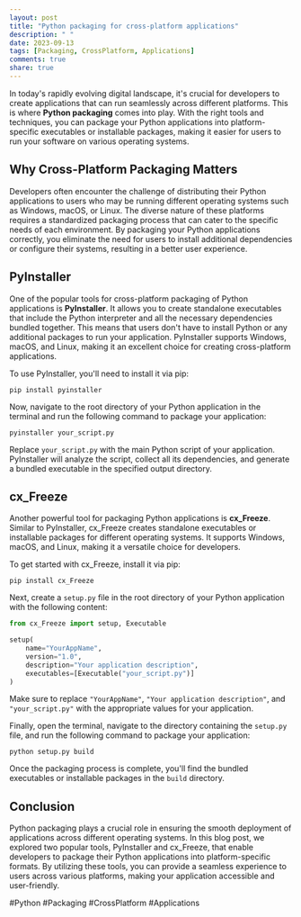 ```yaml
---
layout: post
title: "Python packaging for cross-platform applications"
description: " "
date: 2023-09-13
tags: [Packaging, CrossPlatform, Applications]
comments: true
share: true
---
```


In today's rapidly evolving digital landscape, it's crucial for developers to create applications that can run seamlessly across different platforms. This is where **Python packaging** comes into play. With the right tools and techniques, you can package your Python applications into platform-specific executables or installable packages, making it easier for users to run your software on various operating systems.

## Why Cross-Platform Packaging Matters

Developers often encounter the challenge of distributing their Python applications to users who may be running different operating systems such as Windows, macOS, or Linux. The diverse nature of these platforms requires a standardized packaging process that can cater to the specific needs of each environment. By packaging your Python applications correctly, you eliminate the need for users to install additional dependencies or configure their systems, resulting in a better user experience.

## PyInstaller

One of the popular tools for cross-platform packaging of Python applications is **PyInstaller**. It allows you to create standalone executables that include the Python interpreter and all the necessary dependencies bundled together. This means that users don't have to install Python or any additional packages to run your application. PyInstaller supports Windows, macOS, and Linux, making it an excellent choice for creating cross-platform applications.

To use PyInstaller, you'll need to install it via pip:

```
pip install pyinstaller
```

Now, navigate to the root directory of your Python application in the terminal and run the following command to package your application:

```
pyinstaller your_script.py
```

Replace `your_script.py` with the main Python script of your application. PyInstaller will analyze the script, collect all its dependencies, and generate a bundled executable in the specified output directory.

## cx_Freeze

Another powerful tool for packaging Python applications is **cx_Freeze**. Similar to PyInstaller, cx_Freeze creates standalone executables or installable packages for different operating systems. It supports Windows, macOS, and Linux, making it a versatile choice for developers.

To get started with cx_Freeze, install it via pip:

```
pip install cx_Freeze
```

Next, create a `setup.py` file in the root directory of your Python application with the following content:

```python
from cx_Freeze import setup, Executable

setup(
    name="YourAppName",
    version="1.0",
    description="Your application description",
    executables=[Executable("your_script.py")]
)
```

Make sure to replace `"YourAppName"`, `"Your application description"`, and `"your_script.py"` with the appropriate values for your application.

Finally, open the terminal, navigate to the directory containing the `setup.py` file, and run the following command to package your application:

```
python setup.py build
```

Once the packaging process is complete, you'll find the bundled executables or installable packages in the `build` directory.

## Conclusion

Python packaging plays a crucial role in ensuring the smooth deployment of applications across different operating systems. In this blog post, we explored two popular tools, PyInstaller and cx_Freeze, that enable developers to package their Python applications into platform-specific formats. By utilizing these tools, you can provide a seamless experience to users across various platforms, making your application accessible and user-friendly.

#Python #Packaging #CrossPlatform #Applications